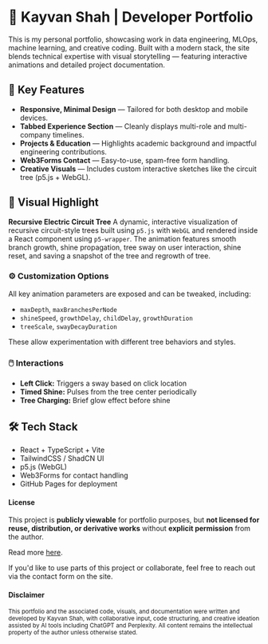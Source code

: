 # 💼 Kayvan Shah | Developer Portfolio

This is my personal portfolio, showcasing work in data engineering, MLOps, machine learning, and creative coding. Built with a modern stack, the site blends technical expertise with visual storytelling — featuring interactive animations and detailed project documentation.

## 🧩 Key Features

* **Responsive, Minimal Design** — Tailored for both desktop and mobile devices.
* **Tabbed Experience Section** — Cleanly displays multi-role and multi-company timelines.
* **Projects & Education** — Highlights academic background and impactful engineering contributions.
* **Web3Forms Contact** — Easy-to-use, spam-free form handling.
* **Creative Visuals** — Includes custom interactive sketches like the circuit tree (p5.js + WebGL).

## 🌟 Visual Highlight

**Recursive Electric Circuit Tree**
A dynamic, interactive visualization of recursive circuit-style trees built using `p5.js` with `WebGL` and rendered inside a React component using `p5-wrapper`. The animation features smooth branch growth, shine propagation, tree sway on user interaction, shine reset, and saving a snapshot of the tree and regrowth of tree.

### ⚙️ Customization Options

All key animation parameters are exposed and can be tweaked, including:

* `maxDepth`, `maxBranchesPerNode`
* `shineSpeed`, `growthDelay`, `childDelay`, `growthDuration`
* `treeScale`, `swayDecayDuration`

These allow experimentation with different tree behaviors and styles.

### 🖱️ Interactions

* **Left Click:** Triggers a sway based on click location
* **Timed Shine:** Pulses from the tree center periodically
* **Tree Charging:** Brief glow effect before shine

## 🛠 Tech Stack

* React + TypeScript + Vite
* TailwindCSS / ShadCN UI
* p5.js (WebGL)
* Web3Forms for contact handling
* GitHub Pages for deployment

#### License

This project is **publicly viewable** for portfolio purposes, but **not licensed for reuse, distribution, or derivative works** without **explicit permission** from the author.

Read more [here](LICENSE).

If you'd like to use parts of this project or collaborate, feel free to reach out via the contact form on the site.

#### Disclaimer
<sub>
This portfolio and the associated code, visuals, and documentation were written and developed by Kayvan Shah, with collaborative input, code structuring, and creative ideation assisted by AI tools including ChatGPT and Perplexity. All content remains the intellectual property of the author unless otherwise stated.  
</sub>
